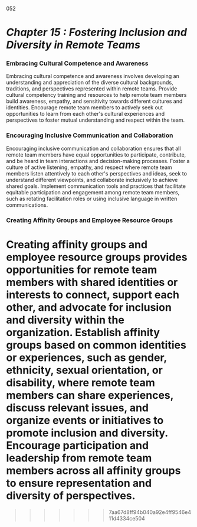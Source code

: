 
052

# ***Chapter 15 : Fostering Inclusion and Diversity in Remote Teams***



### **Embracing Cultural Competence and Awareness**

Embracing cultural competence and awareness involves developing an understanding and appreciation of the diverse cultural backgrounds, traditions, and perspectives represented within remote teams. Provide cultural competency training and resources to help remote team members build awareness, empathy, and sensitivity towards different cultures and identities. Encourage remote team members to actively seek out opportunities to learn from each other's cultural experiences and perspectives to foster mutual understanding and respect within the team.

### **Encouraging Inclusive Communication and Collaboration**

Encouraging inclusive communication and collaboration ensures that all remote team members have equal opportunities to participate, contribute, and be heard in team interactions and decision-making processes. Foster a culture of active listening, empathy, and respect where remote team members listen attentively to each other's perspectives and ideas, seek to understand different viewpoints, and collaborate inclusively to achieve shared goals. Implement communication tools and practices that facilitate equitable participation and engagement among remote team members, such as rotating facilitation roles or using inclusive language in written communications.

### **Creating Affinity Groups and Employee Resource Groups**

Creating affinity groups and employee resource groups provides opportunities for remote team members with shared identities or interests to connect, support each other, and advocate for inclusion and diversity within the organization. Establish affinity groups based on common identities or experiences, such as gender, ethnicity, sexual orientation, or disability, where remote team members can share experiences, discuss relevant issues, and organize events or initiatives to promote inclusion and diversity. Encourage participation and leadership from remote team members across all affinity groups to ensure representation and diversity of perspectives.
=======
>>>>>>> 7aa67d8ff94b040a92e4ff9546e411d4334ce504

